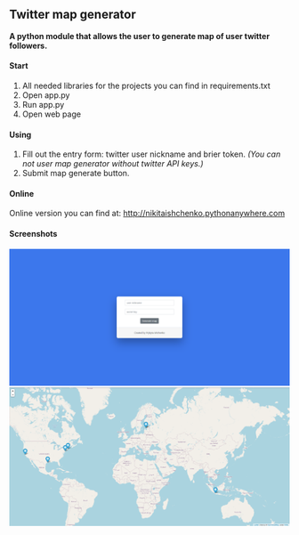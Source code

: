 ## Twitter map generator
**A python module that allows the user to generate map of user twitter followers.**

#### Start
1) All needed libraries for the projects you can find in requirements.txt
2) Open app.py
3) Run app.py
4) Open web page

#### Using
1) Fill out the entry form: twitter user nickname and brier token. *(You can not user map generator without twitter API keys.)*
2) Submit map generate button.

#### Online
Online version you can find at: http://nikitaishchenko.pythonanywhere.com

#### Screenshots
![img.png](img.png)
![img_1.png](img_1.png)